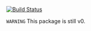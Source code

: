 [![Build Status](https://travis-ci.org/otiai10/dkmachine.svg?branch=master)](https://travis-ci.org/otiai10/dkmachine)

`WARNING` This package is still v0.
